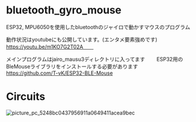 # bluetooth_gyro_mouse
ESP32, MPU6050を使用したbluetoothのジャイロで動かすマウスのプログラム　　　

動作状況はyoutubeにも公開しています。(エンタメ要素強めです)　　
https://youtu.be/m1KO7G2T02A　　

メインプログラムはjairo_mausu3ディレクトリに入ってます　　
ESP32用のBleMouseライブラリをインストールする必要があります　　
https://github.com/T-vK/ESP32-BLE-Mouse

# Circuits
![picture_pc_5248bc0437956911a0649411acea9bec](https://user-images.githubusercontent.com/22733958/118673461-fc42a100-b833-11eb-9869-2fa7800ffb94.png)
